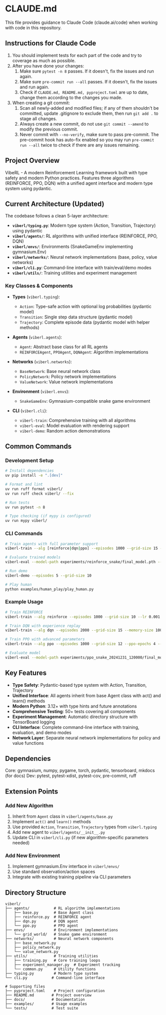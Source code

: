 # CLAUDE.md

This file provides guidance to Claude Code (claude.ai/code) when working with code in this repository.

## Instructions for Claude Code

1. You should implement tests for each part of the code and try to coverage as much as possible.
2. After you have done your changes:
   1.  Make sure `pytest -n 8` passes. If it doesn't, fix the issues and run again.
   2.  Make sure `pre-commit run --all` passes. If it doesn't, fix the issues and run again.
   3.  Check if `CLAUDE.md, README.md, pyproject.toml` are up to date, change them according to the changes you made.
3. When creating a git commit:
   1. Scan all newly-added and modified files; if any of them shouldn't be committed, update .gitignore to exclude them, then run `git add .` to stage all changes.
   2. Always create a new commit, do not use `git commit --amend` to modify the previous commit.
   3. Never commit with `--no-verify`, make sure to pass pre-commit. The pre-commit hook has auto-fix enabled so you may run `pre-commit run --all` twice to check if there are any issues remaining.

## Project Overview

VibeRL - A modern Reinforcement Learning framework built with type safety and modern Python practices. Features three algorithms (REINFORCE, PPO, DQN) with a unified agent interface and modern type system using pydantic.

## Current Architecture (Updated)

The codebase follows a clean 5-layer architecture:

- **`viberl/typing.py`**: Modern type system (Action, Transition, Trajectory) using pydantic
- **`viberl/agents/`**: RL algorithms with unified interface (REINFORCE, PPO, DQN)
- **`viberl/envs/`**: Environments (SnakeGameEnv implementing gymnasium.Env)
- **`viberl/networks/`**: Neural network implementations (base, policy, value networks)
- **`viberl/cli.py`**: Command-line interface with train/eval/demo modes
- **`viberl/utils/`**: Training utilities and experiment management

### Key Classes & Components

- **Types** (`viberl.typing`):
  - `Action`: Type-safe action with optional log probabilities (pydantic model)
  - `Transition`: Single step data structure (pydantic model)
  - `Trajectory`: Complete episode data (pydantic model with helper methods)

- **Agents** (`viberl.agents`):
  - `Agent`: Abstract base class for all RL agents
  - `REINFORCEAgent`, `PPOAgent`, `DQNAgent`: Algorithm implementations

- **Networks** (`viberl.networks`):
  - `BaseNetwork`: Base neural network class
  - `PolicyNetwork`: Policy network implementations
  - `ValueNetwork`: Value network implementations

- **Environment** (`viberl.envs`):
  - `SnakeGameEnv`: Gymnasium-compatible snake game environment

- **CLI** (`viberl.cli`):
  - `viberl-train`: Comprehensive training with all algorithms
  - `viberl-eval`: Model evaluation with rendering support
  - `viberl-demo`: Random action demonstrations

## Common Commands

### Development Setup
```bash
# Install dependencies
uv pip install -e ".[dev]"

# Format and lint
uv run ruff format viberl/
uv run ruff check viberl/ --fix

# Run tests
uv run pytest -n 8

# Type checking (if mypy is configured)
uv run mypy viberl/
```

### CLI Commands
```bash
# Train agents with full parameter support
viberl-train --alg [reinforce|dqn|ppo] --episodes 1000 --grid-size 15 --lr 0.001

# Evaluate trained models
viberl-eval --model-path experiments/reinforce_snake/final_model.pth --episodes 10 --render

# Run demo
viberl-demo --episodes 5 --grid-size 10

# Play human
python examples/human_play/play_human.py
```

### Example Usage
```bash
# Train REINFORCE
viberl-train --alg reinforce --episodes 1000 --grid-size 10 --lr 0.001

# Train DQN with experience replay
viberl-train --alg dqn --episodes 2000 --grid-size 15 --memory-size 10000 --batch-size 64

# Train PPO with advanced parameters
viberl-train --alg ppo --episodes 1000 --grid-size 12 --ppo-epochs 4 --clip-epsilon 0.2

# Evaluate model
viberl-eval --model-path experiments/ppo_snake_20241231_120000/final_model.pth --episodes 10 --render
```

## Key Features

- **Type Safety**: Pydantic-based type system with Action, Transition, Trajectory
- **Unified Interface**: All agents inherit from base Agent class with act() and learn() methods
- **Modern Python**: 3.12+ with type hints and future annotations
- **Comprehensive Testing**: 50+ tests covering all components
- **Experiment Management**: Automatic directory structure with TensorBoard logging
- **CLI Interface**: Complete command-line interface with training, evaluation, and demo modes
- **Network Layer**: Separate neural network implementations for policy and value functions

## Dependencies

Core: gymnasium, numpy, pygame, torch, pydantic, tensorboard, mkdocs (for docs)
Dev: pytest, pytest-xdist, pytest-cov, pre-commit, ruff

## Extension Points

### Add New Algorithm
1. Inherit from `Agent` class in `viberl/agents/base.py`
2. Implement `act()` and `learn()` methods
3. Use provided `Action`, `Transition`, `Trajectory` types from `viberl.typing`
4. Add new agent to `viberl/agents/__init__.py`
5. Update CLI in `viberl/cli.py` (if new algorithm-specific parameters needed)

### Add New Environment
1. Implement gymnasium.Env interface in `viberl/envs/`
2. Use standard observation/action spaces
3. Integrate with existing training pipeline via CLI parameters

## Directory Structure
```
viberl/
├── agents/           # RL algorithm implementations
│   ├── base.py       # Base Agent class
│   ├── reinforce.py  # REINFORCE agent
│   ├── dqn.py        # DQN agent
│   └── ppo.py        # PPO agent
├── envs/             # Environment implementations
│   └── grid_world/   # Snake game environment
├── networks/         # Neural network components
│   ├── base_network.py
│   ├── policy_network.py
│   └── value_network.py
├── utils/            # Training utilities
│   ├── training.py   # Core training loops
│   ├── experiment_manager.py  # Experiment tracking
│   └── common.py     # Utility functions
├── typing.py         # Modern type system
└── cli.py           # Command-line interface

# Supporting files
├── pyproject.toml    # Project configuration
├── README.md        # Project overview
├── docs/            # Documentation
├── examples/        # Usage examples
└── tests/           # Test suite
```
